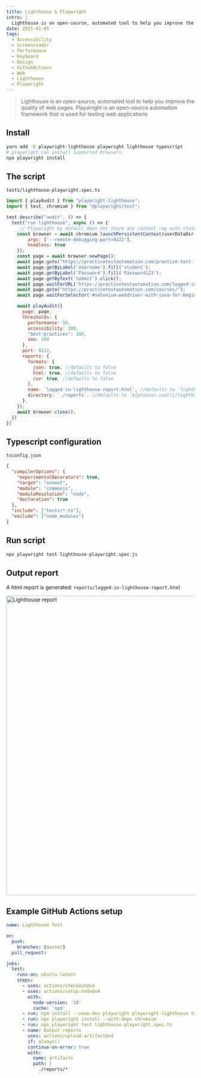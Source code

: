 ```yaml
---
title: Lighthouse & Playwright
intro: |
  Lighthouse is an open-source, automated tool to help you improve the quality of web pages. Playwright is an open-source automation framework that is used for testing web applications
date: 2025-01-05
tags:
  - Accessibility
  - Screenreader
  - Performance
  - Keyboard
  - Design
  - GithubActions
  - Web
  - Lighthouse
  - Playwright
---
```


> Lighthouse is an open-source, automated tool to help you improve the quality of web pages. Playwright is an open-source automation framework that is used for testing web applications

## Install

```bash
yarn add -D playwright-lighthouse playwright lighthouse typescript
# playwright can install supported browsers.
npx playwright install
```

## The script

`tests/lighthouse-playwright.spec.ts`
```javascript
import { playAudit } from "playwright-lighthouse";
import { test, chromium } from "@playwright/test";

test.describe("audit", () => {
  test("run lighthouse", async () => {
     // Playwright by default does not share any context (eg auth state) between pages.
    const browser = await chromium.launchPersistentContext(userDataDir, {
        args: ['--remote-debugging-port=9222'],
        headless: true
    });
    const page = await browser.newPage();
    await page.goto("https://practicetestautomation.com/practice-test-login/");
    await page.getByLabel('Username').fill('student');
    await page.getByLabel('Password').fill('Password123');
    await page.getByText('Submit').click();
    await page.waitForURL('https://practicetestautomation.com/logged-in-successfully/');
    await page.goto("https://practicetestautomation.com/courses/");
    await page.waitForSelector('#selenium-webdriver-with-java-for-beginners')

    await playAudit({
      page: page,
      thresholds: {
        performance: 50,
        accessibility: 100,
        "best-practices": 100,
        seo: 100
      },
      port: 9222,
      reports: {
        formats: {
          json: true, //defaults to false
          html: true, //defaults to false
          csv: true, //defaults to false
        },
        name: `logged-in-lighthouse-report.html`, //defaults to `lighthouse-${new Date().getTime()}`
        directory: `./reports`, //defaults to `${process.cwd()}/lighthouse`
      },
    });
    await browser.close();
  })
})
```

## Typescript configuration

`tsconfig.json`
```json
{
  "compilerOptions": {
    "experimentalDecorators": true,
    "target": "esnext",
    "module": "commonjs",
    "moduleResolution": "node",
    "declaration": true
  },
  "include": ["tests/*.ts"],
  "exclude": ["node_modules"]
}
```

## Run script

```bash
npx playwright test lighthouse-playwright.spec.js
```

## Output report

A html report is generated: `reports/logged-in-lighthouse-report.html`

<picture>
    <img src="/assets/img/lighthouse-report.png" alt="Lighthouse report" width="800" decoding="async" />
</picture>

## Example GitHub Actions setup

```yaml
name: Lighthouse Test

on:
  push:
    branches: [master]
  pull_request:

jobs:
  test:
    runs-on: ubuntu-latest
    steps:
      - uses: actions/checkout@v4
      - uses: actions/setup-node@v4
        with:
          node-version: '18'
          cache: 'npm'
      - run: npm install --save-dev playwright playwright-lighthouse typescript
      - run: npx playwright install --with-deps chromium
      - run: npx playwright test lighthouse-playwright.spec.ts
      - name: Output reports
        uses: actions/upload-artifact@v4
        if: always()
        continue-on-error: true
        with:
          name: artifacts
          path: |
            ./reports/*
```